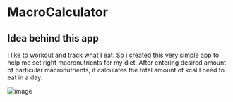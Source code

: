 # MacroCalculator

## Idea behind this app
I like to workout and track what I eat. So i created this very simple app to help me set right macronutrients for my diet.
After entering desired amount of particular macronutrients, it calculates the total amount of kcal I need to eat in a day.

![image](https://user-images.githubusercontent.com/43584853/162803055-1c125ab6-14d0-487f-aa64-e9ec68fa3239.png)

